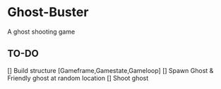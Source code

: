 # Ghost-Buster
A ghost shooting game

## TO-DO
[] Build structure [Gameframe,Gamestate,Gameloop]
[] Spawn Ghost & Friendly ghost at random location
[] Shoot ghost